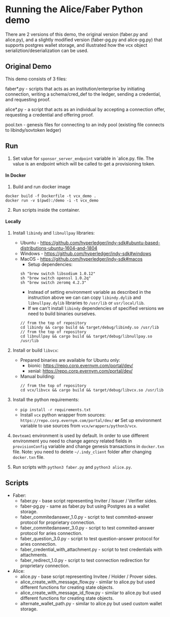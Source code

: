 # Running the Alice/Faber Python demo

There are 2 versions of this demo, the original version (faber.py and alice.py), and a slightly modified version (faber-pg.py and alice-pg.py) that supports postgres wallet storage, and illustrated how the vcx object serializtion/deserialization can be used.

## Original Demo

This demo consists of 3 files:

faber*.py - scripts that acts as an institution/enterprise by initiating connection, writing a schema/cred_def to the ledger, sending a credential, and requesting proof.  

alice*.py - a script that acts as an individual by accepting a connection offer, requesting a credential and offering proof.

pool.txn - genesis files for connecting to an indy pool (existing file connects to libindy/sovtoken ledger)


## Run

1. Set value for `sponsor_server_endpoint` variable in `alice.py. file. The value is an endpoint which will be called to get a provisioning token.

#### In Docker 

1. Build and run docker image 
```
docker build -f Dockerfile -t vcx_demo .
docker run -v $(pwd):/demo -i -t vcx_demo
```
2. Run scripts inside the container.

#### Locally

1.  Install `libindy` and `libnullpay` libraries:
     * Ubuntu - https://github.com/hyperledger/indy-sdk#ubuntu-based-distributions-ubuntu-1604-and-1804
     * Windows - https://github.com/hyperledger/indy-sdk#windows
     * MacOS - https://github.com/hyperledger/indy-sdk#macos 
        * Setup dependencies:
        ```
        sh "brew switch libsodium 1.0.12"
        sh "brew switch openssl 1.0.2q"
        sh "brew switch zeromq 4.2.3"
       ```
       * Instead of setting environment variable as described in the instruction above we can can copy 
       `libindy.dylib` and `libnullpay.dylib` libraries to `/usr/lib` or `usr/local/lib`.
       * If we can't install `libindy` dependencies of specified versions we need to build binaries ourselves.
       ```
       // from the top of repository
       cd libindy && cargo build && target/debug/libindy.so /usr/lib 
       // from the top of repository
       cd libnullpay && cargo build && target/debug/libnullpay.so /usr/lib 
       ```
2.  Install or build `libvcx`:
    * Prepared binaries are available for Ubuntu only:
        * bionic:      https://repo.corp.evernym.com/portal/dev/
        * xenial:      https://repo.corp.evernym.com/portal/dev/
    * Manual building:    
       ```
       // from the top of repository
       cd vcx/libvcx && cargo build && target/debug/libvcx.so /usr/lib 
      ```
      
3. Install the python requirements: 
    * `pip install -r requirements.txt`
    * Install `vcx` python wrapper from sources: `https://repo.corp.evernym.com/portal/dev/`
    **or**
    Set up environment variable to use sources from `vcx/wrappers/python3/vcx`.
4. `Devteam1` environment is used by default. 
In order to use different environment you need to change agency related fields in `provisionConfig` variable 
and change genesis transactions in `docker.txn` file.
Note: you need to delete `~/.indy_client` folder after changing `docker.txn` file.

5. Run scripts with `python3 faber.py` and `python3 alice.py`.

## Scripts

* Faber:
    * faber.py - base script representing Inviter / Issuer / Verifier sides.
    * faber-pg.py - same as faber.py but using Postgres as a wallet storage.
    * faber_commitedanswer_1.0.py - script to test commited-answer protocol for proprietary connection.
    * faber_commitedanswer_3.0.py - script to test commited-answer protocol for aries connection.
    * faber_question_3.0.py - script to test question-answer protocol for aries connection.
    * faber_credential_with_attachment.py - script to test credentials with attachments.
    * faber_redirect_1.0.py - script to test connection redirection for proprietary connection.
* Alice:
    * alice.py - base script representing Invitee / Holder / Prover sides.
    * alice_create_with_message_flow.py - similar to alice.py but used different functions for creating state objects.
    * alice_create_with_message_id_flow.py - similar to alice.py but used different functions for creating state objects.
    * alternate_wallet_path.py - similar to alice.py but used custom wallet storage.
